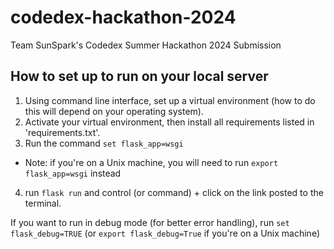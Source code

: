 # codedex-hackathon-2024
Team SunSpark's Codedex Summer Hackathon 2024 Submission

## How to set up to run on your local server
1. Using command line interface, set up a virtual environment (how to do this will depend on your operating system).
2. Activate your virtual environment, then install all requirements listed in 'requirements.txt'.
3. Run the command `set flask_app=wsgi`
 - Note: if you're on a Unix machine, you will need to run `export flask_app=wsgi` instead
4. run `flask run` and control (or command) + click on the link posted to the terminal.

If you want to run in debug mode (for better error handling), run `set flask_debug=TRUE` (or `export flask_debug=True` if you're on a Unix machine)